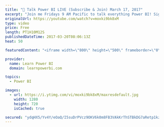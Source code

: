 ```yaml
---
title: "🔴 Talk Power BI LIVE (Subscribe & Join) March 17, 2017"
excerpt: "Join me Fridays 9 AM Pacific to talk everything Power BI! Sign-Up at http://www.TalkPowerBI.com  Here are the questions that were asked in this episode (click timestamp to jump to the question)... 03:58 (Eric) Images work for a Column. But how to make them display based on a measure? 14:04 (Pamela) DAX,"
originalUrl: https://youtube.com/watch?v=moxki9bk8xM
type: video
price: Free
length: PT1H10M12S
publishedDateTime: 2017-03-20T08:06:13Z
heat: 50

featuredContent: "<iframe width=\"800\" height=\"500\" frameborder=\"0\" src=\"https://www.youtube.com/embed/moxki9bk8xM\" allow=\"accelerometer; autoplay; encrypted-media; gyroscope; picture-in-picture\" allowfullscreen></iframe>"

provider:
  name: Learn Power BI
  domain: learnpowerbi.com

topics:
  - Power BI

images:
  - url: https://i.ytimg.com/vi/moxki9bk8xM/maxresdefault.jpg
    width: 1280
    height: 720
    isCached: true

secured: "ydqHX5/Yv4Y/eOaQ/I5suDrPVcz9OKV6k0m8FB3VAkKrThSTBkDG7aRetp1kzArjwHEItunOh2+ZF1LCL7o+JAJDihUKPyBjLigqMBSytdOKgLnBG7Q3qlF4fDr5+kfMDJ5506mzzfsJy2b9vp/4BvhzJMrN9ikGWTUJAcUODZsoV+9Z/c+a1HL3T9IF2vmb8eZATbX+LKlgs0idP7Fmaa6jpj9rRkPLWhlKwCAkSItNlCjMchzlBy5nJt1I++7AFz4Q7Flp82e4+IEzVjfKWFn4XK63wF6RMAFOoJxhsa+gSbcvRqE/EpwM+xw1v3NcwAVSjRlh4k3TLbfdj8xtnWm+low6tYr8H+M9KrB9a50sU5pVI5hP6YxbE8tQlwF8bk/xkmxWka3OUjti4HarpHw4yheO+xInYwrAkh3kdAc=;Fr8P8gQmDkfEbYzzozsXSA=="
---
```


